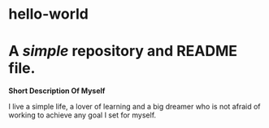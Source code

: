 # hello-world
# A *simple* repository and **README** file.

**Short Description Of Myself**

I live a simple life, a lover of learning and a big dreamer who is not afraid of working to achieve any goal I set for myself.
